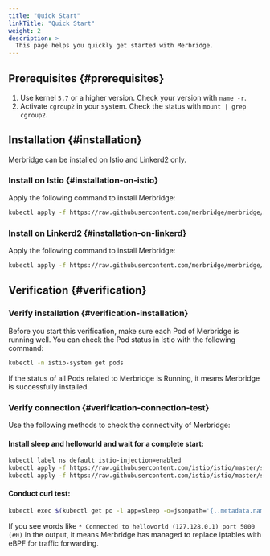 ```yaml
---
title: "Quick Start"
linkTitle: "Quick Start"
weight: 2
description: >
  This page helps you quickly get started with Merbridge.
---
```


## Prerequisites {#prerequisites}

1. Use kernel `5.7` or a higher version. Check your version with `name -r`.
1. Activate `cgroup2` in your system. Check the status with `mount | grep cgroup2`.

## Installation {#installation}

Merbridge can be installed on Istio and Linkerd2 only.

### Install on Istio {#installation-on-istio}

Apply the following command to install Merbridge:

```bash
kubectl apply -f https://raw.githubusercontent.com/merbridge/merbridge/main/deploy/all-in-one.yaml
```

### Install on Linkerd2 {#installation-on-linkerd}

Apply the following command to install Merbridge:

```bash
kubectl apply -f https://raw.githubusercontent.com/merbridge/merbridge/main/deploy/all-in-one-linkerd.yaml
```

## Verification {#verification}

### Verify installation {#verification-installation}

Before you start this verification, make sure each Pod of Merbridge is running well. You can check the Pod status in Istio with the following command:

```bash
kubectl -n istio-system get pods
```

If the status of all Pods related to Merbridge is Running, it means Merbridge is successfully installed.

### Verify connection {#verification-connection-test}

Use the following methods to check the connectivity of Merbridge:

#### Install sleep and helloworld and wait for a complete start:

```bash
kubectl label ns default istio-injection=enabled
kubectl apply -f https://raw.githubusercontent.com/istio/istio/master/samples/sleep/sleep.yaml
kubectl apply -f https://raw.githubusercontent.com/istio/istio/master/samples/helloworld/helloworld.yaml
```

#### Conduct curl test:

```bash
kubectl exec $(kubectl get po -l app=sleep -o=jsonpath='{..metadata.name}') -c sleep -- curl -s -v helloworld:5000/hello
```

If you see words like `* Connected to helloworld (127.128.0.1) port 5000 (#0)` in the output, it means Merbridge has managed to replace iptables with eBPF for traffic forwarding.

